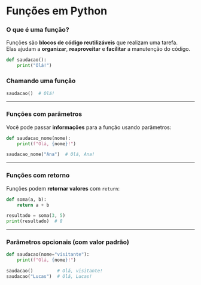 # Funções em Python

### O que é uma função?

Funções são **blocos de código reutilizáveis** que realizam uma tarefa.  
Elas ajudam a **organizar**, **reaproveitar** e **facilitar** a manutenção do código.

```python
def saudacao():
    print("Olá!")
```

### Chamando uma função

```python
saudacao()  # Olá!
```

---

### Funções com parâmetros

Você pode passar **informações** para a função usando parâmetros:

```python
def saudacao_nome(nome):
    print(f"Olá, {nome}!")

saudacao_nome("Ana")  # Olá, Ana!
```

---

### Funções com retorno

Funções podem **retornar valores** com `return`:

```python
def soma(a, b):
    return a + b

resultado = soma(3, 5)
print(resultado)  # 8
```

---

### Parâmetros opcionais (com valor padrão)

```python
def saudacao(nome="visitante"):
    print(f"Olá, {nome}!")

saudacao()         # Olá, visitante!
saudacao("Lucas")  # Olá, Lucas!
```
